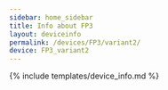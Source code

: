 ```yaml
---
sidebar: home_sidebar
title: Info about FP3
layout: deviceinfo
permalink: /devices/FP3/variant2/
device: FP3_variant2
---
```

{% include templates/device_info.md %}
